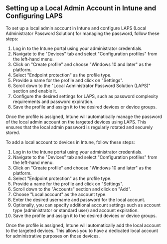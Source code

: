 ## Setting up a Local Admin Account in Intune and Configuring LAPS

To set up a local admin account in Intune and configure LAPS (Local Administrator Password Solution) for managing the password, follow these steps:

1. Log in to the Intune portal using your administrator credentials.
2. Navigate to the "Devices" tab and select "Configuration profiles" from the left-hand menu.
3. Click on "Create profile" and choose "Windows 10 and later" as the platform.
4. Select "Endpoint protection" as the profile type.
5. Provide a name for the profile and click on "Settings".
6. Scroll down to the "Local Administrator Password Solution (LAPS)" section and enable it.
7. Configure the desired settings for LAPS, such as password complexity requirements and password expiration.
8. Save the profile and assign it to the desired devices or device groups.

Once the profile is assigned, Intune will automatically manage the password of the local admin account on the targeted devices using LAPS. This ensures that the local admin password is regularly rotated and securely stored.

To add a local account to devices in Intune, follow these steps:

1. Log in to the Intune portal using your administrator credentials.
2. Navigate to the "Devices" tab and select "Configuration profiles" from the left-hand menu.
3. Click on "Create profile" and choose "Windows 10 and later" as the platform.
4. Select "Endpoint protection" as the profile type.
5. Provide a name for the profile and click on "Settings".
6. Scroll down to the "Accounts" section and click on "Add".
7. Choose "Local account" as the account type.
8. Enter the desired username and password for the local account.
9. Optionally, you can specify additional account settings such as account type (administrator or standard user) and account expiration.
10. Save the profile and assign it to the desired devices or device groups.

Once the profile is assigned, Intune will automatically add the local account to the targeted devices. This allows you to have a dedicated local account for administrative purposes on those devices.